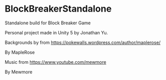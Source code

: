 # BlockBreakerStandalone
Standalone build for Block Breaker Game

Personal project made in Unity 5 by Jonathan Yu.

Backgrounds by from 
https://pokewalls.wordpress.com/author/maplerose/  

By MapleRose

Music from 
https://www.youtube.com/mewmore

By Mewmore
